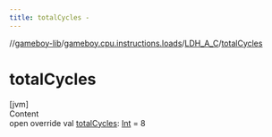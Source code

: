 ```yaml
---
title: totalCycles -
---
```

//[gameboy-lib](../../index.md)/[gameboy.cpu.instructions.loads](../index.md)/[LDH_A_C](index.md)/[totalCycles](total-cycles.md)



# totalCycles  
[jvm]  
Content  
open override val [totalCycles](total-cycles.md): [Int](https://kotlinlang.org/api/latest/jvm/stdlib/kotlin/-int/index.html) = 8  



